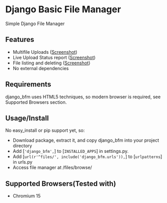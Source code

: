 Django Basic File Manager
=========================

Simple Django File Manager

Features
--------

* Multifile Uploads ([Screenshot](https://github.com/simukis/django-bfm/raw/master/screenshots/Open%20Files.png))
* Live Upload Status report ([Screenshot](https://github.com/simukis/django-bfm/raw/master/screenshots/Upload.gif))
* File listing and deleting ([Screenshot](https://github.com/simukis/django-bfm/raw/master/screenshots/Basic%20File%20Manager%20-%20Browse.png))
* No external dependencies

Requirements
------------

django_bfm uses HTML5 techniques, so modern browser is required, see Supported Browsers section.

Usage/Install
-------------

No easy_install or pip support yet, so:

* Download package, extract it, and copy django_bfm into your project directory
* Add [`'django_bfm',`] to [`INSTALLED_APPS`] in settings.py.
* Add [`url(r'^files/', include('django_bfm.urls')),`] to [`urlpatterns`] in urls.py
* Access file manager at /files/browse/ 

Supported Browsers(Tested with)
-------------------------------

* Chromium 15
